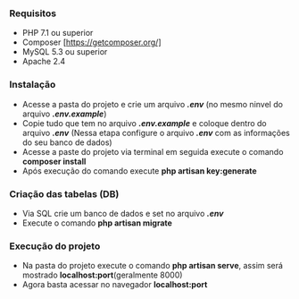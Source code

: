 <h3>Requisitos</h3>

- PHP 7.1 ou superior
- Composer [https://getcomposer.org/]
- MySQL 5.3 ou superior
- Apache 2.4

<h3>Instalação</h3>

- Acesse a pasta do projeto e crie um arquivo **_.env_** (no mesmo ninvel do arquivo **_.env.example_**)
- Copie tudo que tem no arquivo **_.env.example_** e coloque dentro do arquivo **_.env_** (Nessa etapa configure o arquivo **_.env_** com as informações do seu banco de dados)
- Acesse a paste do projeto via terminal em seguida execute o comando **composer install**
- Após execução do comando execute **php artisan key:generate**

<h3>Criação das tabelas (DB)</h3> 

- Via SQL crie um banco de dados e set no arquivo **_.env_**
- Execute o comando **php artisan migrate**

<h3>Execução do projeto</h3>

- Na pasta do projeto execute o comando **php artisan serve**, assim será mostrado **localhost:port**(geralmente 8000)
- Agora basta acessar no navegador **localhost:port**
